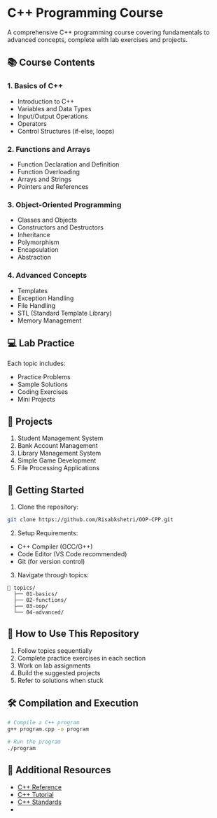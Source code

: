 # C++ Programming Course

A comprehensive C++ programming course covering fundamentals to advanced concepts, complete with lab exercises and projects.

## 📚 Course Contents

### 1. Basics of C++
- Introduction to C++
- Variables and Data Types
- Input/Output Operations
- Operators
- Control Structures (if-else, loops)

### 2. Functions and Arrays
- Function Declaration and Definition
- Function Overloading
- Arrays and Strings
- Pointers and References

### 3. Object-Oriented Programming
- Classes and Objects
- Constructors and Destructors
- Inheritance
- Polymorphism
- Encapsulation
- Abstraction

### 4. Advanced Concepts
- Templates
- Exception Handling
- File Handling
- STL (Standard Template Library)
- Memory Management

## 💻 Lab Practice

Each topic includes:
- Practice Problems
- Sample Solutions
- Coding Exercises
- Mini Projects

## 🎯 Projects

1. Student Management System
2. Bank Account Management
3. Library Management System
4. Simple Game Development
5. File Processing Applications

## 🚀 Getting Started

1. Clone the repository:
```bash
git clone https://github.com/Risabkshetri/OOP-CPP.git
```

2. Setup Requirements:
- C++ Compiler (GCC/G++)
- Code Editor (VS Code recommended)
- Git (for version control)

3. Navigate through topics:
```
📂 topics/
  ├── 01-basics/
  ├── 02-functions/
  ├── 03-oop/
  └── 04-advanced/
```

## 📝 How to Use This Repository

1. Follow topics sequentially
2. Complete practice exercises in each section
3. Work on lab assignments
4. Build the suggested projects
5. Refer to solutions when stuck

## 🛠️ Compilation and Execution

```bash
# Compile a C++ program
g++ program.cpp -o program

# Run the program
./program
```

## 📖 Additional Resources

- [C++ Reference](http://www.cplusplus.com/)
- [C++ Tutorial](https://www.learncpp.com/)
- [C++ Standards](https://isocpp.org/)
- 
